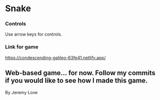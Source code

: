 # Snake

### Controls

Use arrow keys for controls.

### Link for game
https://condescending-galileo-63fe41.netlify.app/

Web-based game... for now.
Follow my commits if you would like to see how I made this game.
---
By Jeremy Love